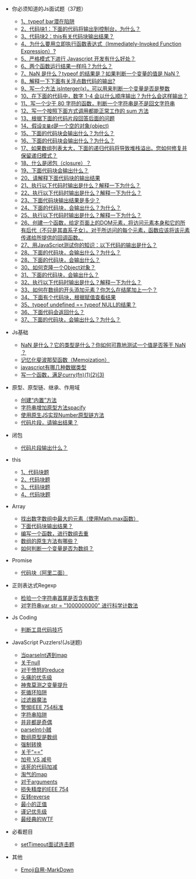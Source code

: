 * 你必须知道的Js面试题（37题）
  * [1、typeof bar潜在陷阱 <i class='iconS'></i><i class='iconS'></i><i class='iconS'></i>](basic.md)
  * [2、代码块1：下面的代码将输出到控制台，为什么？](mustKnow/mk-1.md)
  * [3、代码块2：this有关代码块输出结果？<i class='iconS'></i><i class='iconS'></i><i class='iconS'></i>](mustKnow/mk-2.md)
  * [4、为什么要用立即执行函数表达式（Immediately-Invoked Function Expression）?](mustKnow/mk-3.md)
  * [5、严格模式下进行 Javascript 开发有什么好处？](mustKnow/mk-4.md)
  * [6、两个函数运行结果一样吗？为什么？](mustKnow/mk-5.md)
  * [7、NaN 是什么？typeof 的结果是？如果判断一个变量的值是 NaN？](mustKnow/mk-6.md)
  * [8、解释一下下面有关浮点数代码的输出?](mustKnow/mk-7.md)
  * [9、写一个方法 isInterger(x)，可以用来判断一个变量是否是整数](mustKnow/mk-8.md)
  * [10、在下面的代码中，数字 1-4 会以什么顺序输出？为什么会这样输出？](mustKnow/mk-9.md)
  * [11、写一个少于 80 字符的函数，判断一个字符串是不是回文字符串](mustKnow/mk-10.md)
  * [12、写一个按照下面方式调用都能正常工作的 sum 方法](mustKnow/mk-11.md)
  * [13、根据下面的代码片段回答后面的问题<i class='iconS'></i>](mustKnow/mk-12.md)
  * [14、假设`变量d`是一个空的对象(object)](mustKnow/mk-13.md)
  * [15、下面的代码块会输出什么？为什么？](mustKnow/mk-14.md)
  * [16、下面的代码块会输出什么？为什么？](mustKnow/mk-15.md)
  * [17、如果数组列表太大，下面的递归代码将导致堆栈溢出。您如何修复并保留递归模式？](mustKnow/mk-16.md)
  * [18、什么是闭包（closure）？](mustKnow/mk-17.md)
  * [19、下面代码块会输出什么？](mustKnow/mk-18.md)
  * [20、请解释下面代码块的输出结果](mustKnow/mk-19.md)
  * [21、执行以下代码时输出是什么？解释一下为什么？](mustKnow/mk-20.md)
  * [22、执行以下代码时输出是什么？解释一下为什么？](mustKnow/mk-21.md)
  * [23、下面代码块输出结果是多少？](mustKnow/mk-22.md)
  * [24、下面的代码块，会输出什么？为什么？](mustKnow/mk-23.md)
  * [25、执行以下代码时输出是什么？解释一下为什么？](mustKnow/mk-24.md)
  * [26、创建一个函数，给定页面上的DOM元素，将访问元素本身和它的所有后代（不只是其直系子女）。对于所访问的每个元素，函数应该将该元素传递给所提供的回调函数。](mustKnow/mk-25.md)
  * [27、用JavaScript测试你的知识：以下代码的输出是什么？<span class='new'></span>](mustKnow/mk-26.md)
  * [28、下面的代码块，会输出什么？为什么？<span class='new'></span>](mustKnow/mk-27.md)
  * [28、下面的代码块，会输出什么？](mustKnow/mk-28.md)
  * [30、如何克隆一个Object对象？](mustKnow/mk-29.md)
  * [31、下面的代码块，会输出什么？](mustKnow/mk-30.md)
  * [32、执行以下代码时输出是什么？解释一下为什么？](mustKnow/mk-31.md)
  * [33、如何在数组的开头添加元素？你怎么在结尾加上一个？](mustKnow/mk-32.md)
  * [34、下面有个代码块，根据赋值查看结果](mustKnow/mk-33.md)
  * [35、typeof undefined == typeof NULL的结果？](mustKnow/mk-34.md)
  * [36、下面代码会返回什么？](mustKnow/mk-35.md)
  * [37、下面的代码块，会输出什么？为什么？<span class='new'></span>](mustKnow/mk-36.md)

* Js基础
  * [NaN 是什么？它的类型是什么？你如何可靠地测试一个值是否等于 NaN ？](js-nan.md)
  * [<span></span>记忆化斐波那契函数（Memoization）](js-memoi.md)
  * [javascript有哪几种数据类型](js-1-2.md)
  * [写一个函数，满足curry(fn)(1)(2)(3)](js-1-3.md)

* 原型、原型链、继承、作用域
  * [创建“内置”方法 <i class='iconS'></i><i class='iconS'></i>](js-1-1.md)
  * [字符串增加原型方法spacify](string-1.md)
  * [使用原生JS实现Number原型链方法](js-1-4.md)
  * [代码片段，请输出结果？](js-1-5.md)

* 闭包
  * [<span></span>代码片段输出什么？<i class='iconS'></i><i class='iconS'></i>](bb-1.md)

* this
  * [1、代码块题](this/this-2.md)
  * [2、代码块题](this/this-3.md)
  * [3、代码块题](this/this-4.md)
  * [4、代码块题](this/this-5.md)
  
* Array
  * [找出数字数组中最大的元素（使用Math.max函数）](array/array-5.md)
  * [下面代码块输出结果？](array/array-1.md)
  * [编写一个函数，进行数组去重](array/array-2.md)
  * [数组的原生方法有哪些？](array/array-3.md)
  * [<span></span>如何判断一个变量是否为数组？<i class='iconS'></i><i class='iconS'></i>](array/array-4.md)

* Promise
  * [<span></span>代码块（阿里二面）<span class="new"></span>](promise-1.md)

* 正则表达式Regexp
  * [检验一个字符串首尾是否含有数字 <i class='iconS'></i><i class='iconS'></i>](regexp/regexp-1.md)
  * [<span></span>对字符串var str = "1000000000" 进行科学计数法](regexp/regexp-2.md)

* Js Coding
  * [判断工具代码技巧](codes.md)

* JavaScript Puzzlers!(Js谜题)
  * [当parseInt遇到map](reallyKnow/rk-1.md)
  * [关于null](reallyKnow/rk-2.md)
  * [对于愤怒的reduce](reallyKnow/rk-3.md)
  * [头痛的优先级](reallyKnow/rk-4.md)
  * [神鬼莫测之变量提升](reallyKnow/rk-5.md)
  * [死循环陷阱](reallyKnow/rk-6.md)
  * [过滤器魔法](reallyKnow/rk-7.md)
  * [警惕IEEE 754标准](reallyKnow/rk-8.md)
  * [字符串陷阱](reallyKnow/rk-9.md)
  * [并非都是奇偶](reallyKnow/rk-10.md)
  * [parseInt小贼](reallyKnow/rk-11.md)
  * [数组原型是数组](reallyKnow/rk-12.md)
  * [强制转换](reallyKnow/rk-13.md)
  * [关于“==”](reallyKnow/rk-14.md)
  * [加号 VS 减号](reallyKnow/rk-15.md)
  * [该死的代码加减](reallyKnow/rk-16.md)
  * [淘气的map](reallyKnow/rk-17.md)
  * [<span></span>对于arguments](reallyKnow/rk-18.md)
  * [损失精度的IEEE 754](reallyKnow/rk-19.md)
  * [反转reverse](reallyKnow/rk-20.md)
  * [最小的正值](reallyKnow/rk-21.md)
  * [谨记优先级](reallyKnow/rk-22.md)
  * [最经典的WTF](reallyKnow/rk-23.md)

* 必看题目
  * [<span></span>setTimeout面试连击题](important-1.md)

* 其他
  * [Emoji自用-MarkDown](emoji.md)